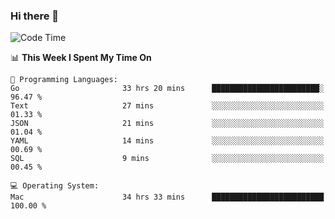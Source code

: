 ### Hi there 👋

<!--
**CrazyCollin/crazycollin** is a ✨ _special_ ✨ repository because its `README.md` (this file) appears on your GitHub profile.

Here are some ideas to get you started:

- 🔭 I’m currently working on ...
- 🌱 I’m currently learning ...
- 👯 I’m looking to collaborate on ...
- 🤔 I’m looking for help with ...
- 💬 Ask me about ...
- 📫 How to reach me: ...
- 😄 Pronouns: ...
- ⚡ Fun fact: ...
-->

<!--START_SECTION:waka-->
![Code Time](http://img.shields.io/badge/Code%20Time-3%2C136%20hrs%2036%20mins-blue)

📊 **This Week I Spent My Time On** 

```text
💬 Programming Languages: 
Go                       33 hrs 20 mins      ████████████████████████░   96.47 % 
Text                     27 mins             ░░░░░░░░░░░░░░░░░░░░░░░░░   01.33 % 
JSON                     21 mins             ░░░░░░░░░░░░░░░░░░░░░░░░░   01.04 % 
YAML                     14 mins             ░░░░░░░░░░░░░░░░░░░░░░░░░   00.69 % 
SQL                      9 mins              ░░░░░░░░░░░░░░░░░░░░░░░░░   00.45 % 

💻 Operating System: 
Mac                      34 hrs 33 mins      █████████████████████████   100.00 % 
```


<!--END_SECTION:waka-->
